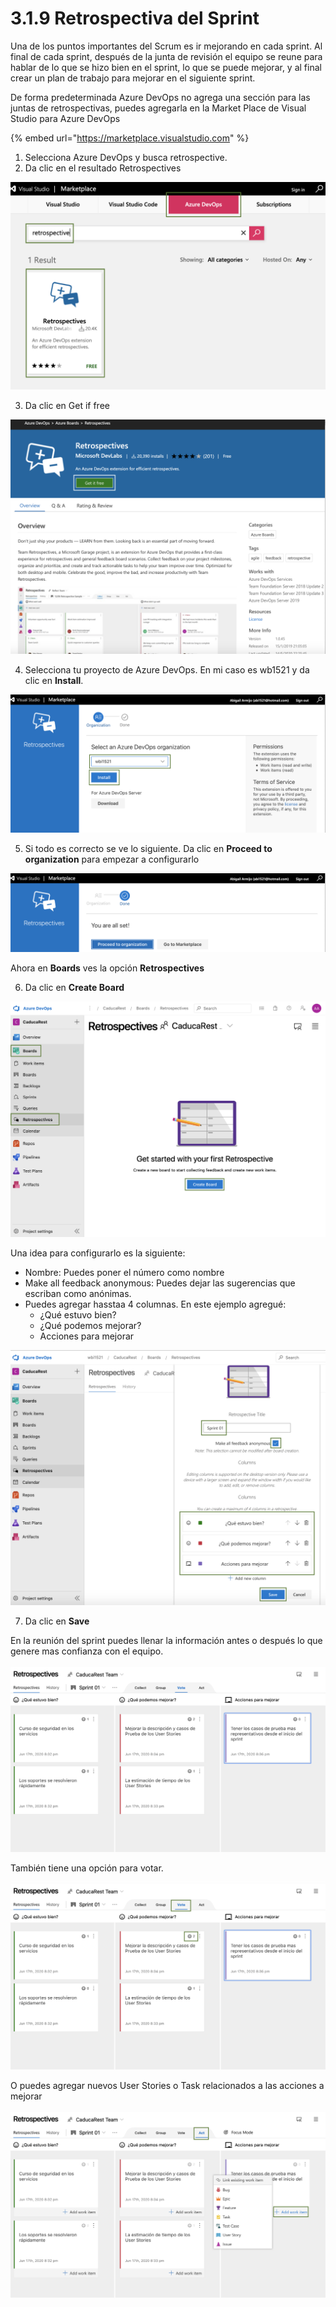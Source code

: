 # 3.1.9 Retrospectiva del Sprint

Una de los puntos importantes del Scrum es ir mejorando en cada sprint. Al final de cada sprint, después de la junta de revisión el equipo se reune para hablar de lo que se hizo bien en el sprint, lo que se puede mejorar, y al final crear un plan de trabajo para mejorar en el siguiente sprint. 

De forma predeterminada Azure DevOps no agrega una sección para las juntas de retrospectivas, puedes agregarla en la Market Place de Visual Studio para Azure DevOps

{% embed url="https://marketplace.visualstudio.com" %}

1. Selecciona Azure DevOps y busca retrospective.
2. Da clic en el resultado Retrospectives

![](../../.gitbook/assets/image%20%28485%29.png)

3. Da clic en Get if free

![](../../.gitbook/assets/image%20%28482%29.png)

4. Selecciona tu proyecto de Azure DevOps. En mi caso es wb1521 y da clic en **Install**.

![](../../.gitbook/assets/image%20%28483%29.png)

5. Si todo es correcto se ve lo siguiente. Da clic en **Proceed to organization** para empezar a configurarlo

![](../../.gitbook/assets/image%20%28481%29.png)

Ahora en **Boards** ves la opción **Retrospectives**

6. Da clic en **Create Board**

![](../../.gitbook/assets/image%20%28490%29.png)

Una idea para configurarlo es la siguiente: 

* Nombre: Puedes poner el número como nombre
* Make all feedback anonymous: Puedes dejar las sugerencias que escriban como anónimas.
* Puedes agregar hasstaa 4 columnas. En este ejemplo agregué:
  * ¿Qué estuvo bien?
  * ¿Qué podemos mejorar?
  * Acciones para mejorar

![](../../.gitbook/assets/image%20%28491%29.png)

7. Da clic en **Save**

En la reunión del sprint puedes llenar la información antes o después lo que genere mas confianza con el equipo. 

![](../../.gitbook/assets/image%20%28486%29.png)

También tiene una opción para votar.

![](../../.gitbook/assets/image%20%28487%29.png)

O puedes agregar nuevos User Stories o Task relacionados a las acciones a mejorar

![](../../.gitbook/assets/image%20%28488%29.png)



